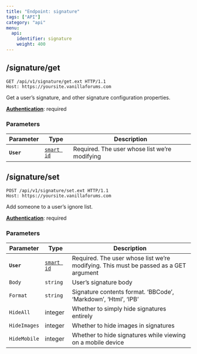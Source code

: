 ```yaml
---
title: "Endpoint: signature"
tags: ["API"]
category: "api"
menu:
  api:
    identifier: signature
    weight: 400
---
```


## /signature/get

```http
GET /api/v1/signature/get.ext HTTP/1.1
Host: https://yoursite.vanillaforums.com
```

Get a user’s signature, and other signature configuration properties.

[__Authentication__](../#making-api-calls): required

### Parameters

| Parameter   | Type                                  | Description                             |
| ----------- | ------------------------------------- | --------------------------------------- |
| __`User`__  | [`smart id`](../smart-id)             | Required. The user whose list we’re modifying|

## /signature/set

```http
POST /api/v1/signature/set.ext HTTP/1.1
Host: https://yoursite.vanillaforums.com
```

Add someone to a user’s ignore list.

[__Authentication__](../#making-api-calls): required

### Parameters

| Parameter   | Type                                  | Description                             |
| ----------- | ------------------------------------- | --------------------------------------- |
| __`User`__  | [`smart id`](../smart-id)             | Required. The user whose list we’re modifying. This must be passed as a GET argument|
| `Body`      | `string`                              | User’s signature body                                |
| `Format`     | `string`                              | Signature contents format. ‘BBCode’, ‘Markdown’, ‘Html’, ‘IPB’|
| `HideAll` | integer                             | Whether to simply hide signatures entirely|
| `HideImages`    | integer                            | Whether to hide images in signatures       |
| `HideMobile`     | integer                            | Whether to hide signatures while viewing on a mobile device|
